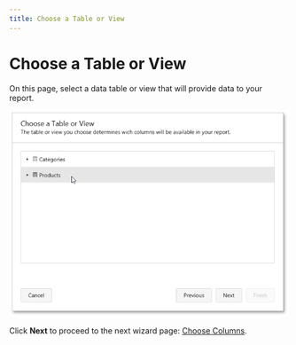 ```yaml
---
title: Choose a Table or View
---
```

# Choose a Table or View
On this page, select a data table or view that will provide data to your report.

![web-report-designer-wizard-choose-table-or-view](../../../../../images/img24817.png)

Click **Next** to proceed to the next wizard page: [Choose Columns](choose-columns.md).